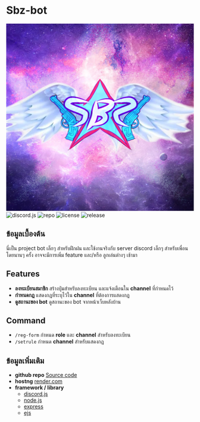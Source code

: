 # **Sbz-bot**

![logo](https://raw.githubusercontent.com/mr-a360/sbz-bot/main/src/assets/logo.png)
![discord.js](https://img.shields.io/badge/discord.js-14.7.1-green)
![repo](https://img.shields.io/github/last-commit/mr-a360/sbz-bot)
![license](https://img.shields.io/github/license/mr-a360/sbz-bot)
![release](https://img.shields.io/github/release/mr-a360/sbz-bot)

## **ข้อมูลเบื้องต้น**

นี่เป็น project bot เล็กๆ สำหรับฝึกฝน และใช้งานจริงกับ server discord เล็กๆ สำหรับเพื่อน โดยนานๆ ครั้ง อาจจะมีการเพิ่ม feature และ/หรือ ลูกเล่นต่างๆ เช้ามา

## **Features**

- **ลงทะเบียนสมาชิก** สร้างปุ่มสำหรับลงทะเบียน และแจ้งเตือนใน **channel** ที่กําหนดไว้
- **กำหนดกฎ** แสดงกฎที่ระบุไว้ใน **channel** ที่ต้องการแสดงกฎ
- **ดูสถานะของ bot** ดูสถานะของ bot จากหน้าเว็บหลังบ้าน

## **Command**

- `/reg-form` กำหนด **role** และ **channel** สำหรับลงทะเบียน
- `/setrule` กำหนด **channel** สำหรับแสดงกฎ

## **ข้อมูลเพิ่มเติม**

- **github repo** [Source code](https://github.com/mr-a360/sbz-bot)
- **hostng** [render.com](https://render.com)
- **framework / library**
  - [discord.js](https://discord.js.org/)
  - [node.js](https://nodejs.org/en/)
  - [express](https://expressjs.com/)
  - [ejs](https://ejs.co/)